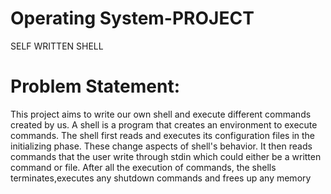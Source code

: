 # Operating System-PROJECT
SELF WRITTEN SHELL

 # Problem Statement:
  
This project aims to write our own shell and execute different commands created by us. A shell is a program that creates an environment to execute commands. The shell first reads and executes its configuration files in the initializing phase. These change aspects of shell's behavior. It then reads commands that the user write through stdin which could either be a written command or file. After all the execution of commands, the shells terminates,executes any shutdown commands and frees up any memory

